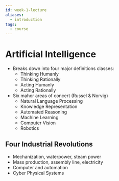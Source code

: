 ```yaml
---
id: week-1-lecture
aliases:
  - introduction
tags:
  - course
---
```


# Artificial Intelligence

- Breaks down into four major definitions classes:
  - Thinking Humanly
  - Thinking Rationally
  - Acting Humanly
  - Acting Rationally
- Six mahor areas of concert (Russel & Norvig)
  - Natural Language Processing
  - Knowledge Representation
  - Automated Reasoning
  - Machine Learning
  - Computer Vision
  - Robotics

## Four Industrial Revolutions

- Mechanization, waterpower, steam power
- Mass production, assembly line, electricity
- Computer and automation
- Cyber Physical Systems
